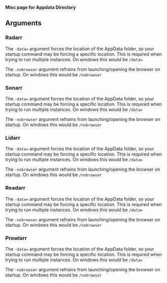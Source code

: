 **Misc page for Appdata Directory**

## Arguments

### Radarr

<section begin=radarr_appdata_directory_arguments />

The `-data=` argument forces the location of the AppData folder, so your startup command may be forcing a specific location. This is required when trying to run multiple instances. On windows this would be `/data=`

The `-nobrowser` argument refrains from launching/opening the browser on startup. On windows this would be `/nobrowser`

<section end=radarr_appdata_directory_arguments />

### Sonarr

<section begin=sonarr_appdata_directory_arguments />

The `-data=` argument forces the location of the AppData folder, so your startup command may be forcing a specific location. This is required when trying to run multiple instances. On windows this would be `/data=`

The `-nobrowser` argument refrains from launching/opening the browser on startup. On windows this would be `/nobrowser`

<section end=sonarr_appdata_directory_arguments />

### Lidarr

<section begin=lidarr_appdata_directory_arguments />

The `-data=` argument forces the location of the AppData folder, so your startup command may be forcing a specific location. This is required when trying to run multiple instances. On windows this would be `/data=`

The `-nobrowser` argument refrains from launching/opening the browser on startup. On windows this would be `/nobrowser`

<section end=lidarr_appdata_directory_arguments />

### Readarr

<section begin=readarr_appdata_directory_arguments />

The `-data=` argument forces the location of the AppData folder, so your startup command may be forcing a specific location. This is required when trying to run multiple instances. On windows this would be `/data=`

The `-nobrowser` argument refrains from launching/opening the browser on startup. On windows this would be `/nobrowser`

<section end=readarr_appdata_directory_arguments />

### Prowlarr

<section begin=prowlarr_appdata_directory_arguments />

The `-data=` argument forces the location of the AppData folder, so your startup command may be forcing a specific location. This is required when trying to run multiple instances. On windows this would be `/data=`

The `-nobrowser` argument refrains from launching/opening the browser on startup. On windows this would be `/nobrowser`

<section end=prowlarr_appdata_directory_arguments />
